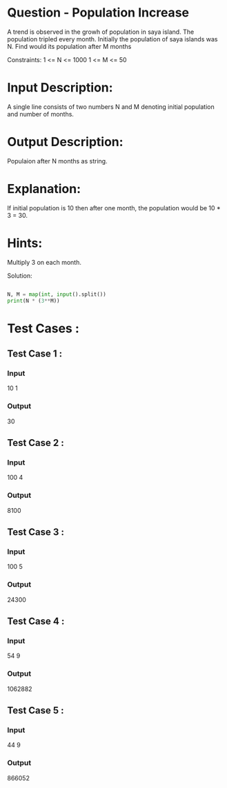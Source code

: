 # Question - Population Increase
A trend is observed in the growh of population in saya island. The population 
tripled every month. Initially the population of saya islands was N. Find would 
its population after M months

Constraints:
1 <= N <= 1000
1 <= M <= 50

# Input Description:
A single line consists of two numbers N and M denoting initial population and number of months.

# Output Description:
Populaion after N months as string.

# Explanation:
If initial population is 10 then after one month, the population would be 10 * 3 = 30.

# Hints:
Multiply 3 on each month.

Solution:

```python

N, M = map(int, input().split())
print(N * (3**M))

```

# Test Cases :
## Test Case 1 :
### Input
10 1
### Output
30


## Test Case 2 :
### Input
100 4
### Output
8100


## Test Case 3 :
### Input
100 5
### Output
24300


## Test Case 4 :
### Input
54 9
### Output
1062882


## Test Case 5 :
### Input
44 9
### Output
866052
